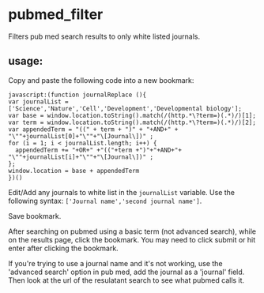 # pubmed_filter

Filters pub med search results to only white listed journals.

## usage:  

Copy and paste the following code into a new bookmark:
```
javascript:(function journalReplace (){
var journalList = ['Science','Nature','Cell','Development','Developmental biology'];
var base = window.location.toString().match(/(http.*\?term=)(.*)/)[1];
var term = window.location.toString().match(/(http.*\?term=)(.*)/)[2];
var appendedTerm = "((" + term + ")" + "+AND+" + "\""+journalList[0]+"\""+"\[Journal\])" ;
for (i = 1; i < journalList.length; i++) {
  appendedTerm += "+OR+" +"(("+term +")"+"+AND+"+ "\""+journalList[i]+"\""+"\[Journal\])" ;
};
window.location = base + appendedTerm
})()
```

Edit/Add any journals to white list in the `journalList` variable. Use the following syntax: `['Journal name','second journal name']`.  

Save bookmark.

After searching on pubmed using a basic term (not advanced search), while on the results page, click the bookmark. You may need to click submit or hit enter after clicking the bookmark.

If you're trying to use a journal name and it's not working, use the 'advanced search' option in pub med, add the journal as a 'journal' field. Then look at the url of the resulatant search to see what pubmed calls it.
